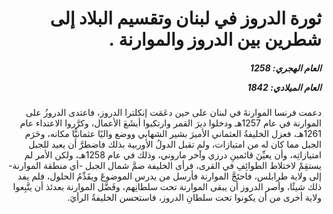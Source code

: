 <h1 dir="rtl">ثورة الدروز في لبنان وتقسيم البلاد إلى شطرين بين الدروز والموارنة  .</h1>

<h5 dir="rtl">العام الهجري:  1258

العام الميلادي: 1842

</h5>

<p dir="rtl">دعمت فرنسا الموارنةَ في لبنان على حين دعَمَت إنكلترا الدروز، فاعتدى الدروزُ على الموارنة في عام 1257هـ ودخلوا ديرَ القمر وارتكبوا أبشَعَ الأعمال، وكرَّروا الاعتداء عام 1261هـ، فعزل الخليفةُ العثماني الأميرَ بشير الشهابي ووضع واليًا عثمانيًّا مكانه، وحَرَم الجبل مما كان له من امتيازات، ولم تقبل الدولُ الأوربية بذلك فاضطرَّ أن يعيد للجبل امتيازاتِه، وأن يعيِّنَ قائمينِ درزي وآخر ماروني، وذلك في عام 1258هـ، ولكن الأمر لم يستقِمْ لاختلاط الطوائِفِ في القرى، فرأى الخليفة ضمَّ شمال الجبل -أي منطقة الموارنة- إلى ولاية طرابلس، فاحتَجَّ الموارنة فأرسل من يدرس الموضوعَ ويقَدِّمُ الحلول، فلم يفد ذلك شيئًا، وأصر الدروز أن يبقى الموارنة تحت سلطانِهم، وفَضَّل الموارنة بعدئذ أن يتَّبِعوا ولاية أخرى من أن يكونوا تحت سلطانِ الدروز، فاستحسن الخليفةُ الرأيَ.</p></br>
